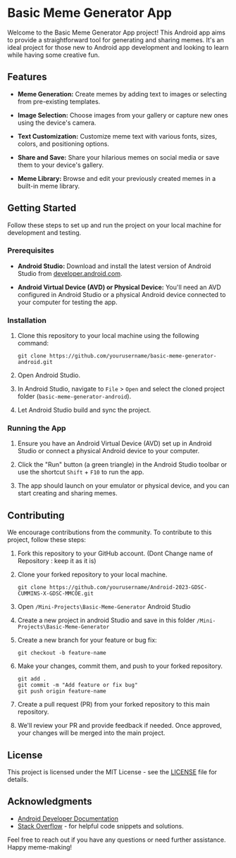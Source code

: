 # Basic Meme Generator App

Welcome to the Basic Meme Generator App project! This Android app aims to provide a straightforward tool for generating and sharing memes. It's an ideal project for those new to Android app development and looking to learn while having some creative fun.

## Features

- **Meme Generation:** Create memes by adding text to images or selecting from pre-existing templates.

- **Image Selection:** Choose images from your gallery or capture new ones using the device's camera.

- **Text Customization:** Customize meme text with various fonts, sizes, colors, and positioning options.

- **Share and Save:** Share your hilarious memes on social media or save them to your device's gallery.

- **Meme Library:** Browse and edit your previously created memes in a built-in meme library.

## Getting Started

Follow these steps to set up and run the project on your local machine for development and testing.

### Prerequisites

- **Android Studio:** Download and install the latest version of Android Studio from [developer.android.com](https://developer.android.com/studio).

- **Android Virtual Device (AVD) or Physical Device:** You'll need an AVD configured in Android Studio or a physical Android device connected to your computer for testing the app.

### Installation

1. Clone this repository to your local machine using the following command:

   ```
   git clone https://github.com/yourusername/basic-meme-generator-android.git
   ```

2. Open Android Studio.

3. In Android Studio, navigate to `File` > `Open` and select the cloned project folder (`basic-meme-generator-android`).

4. Let Android Studio build and sync the project.

### Running the App

1. Ensure you have an Android Virtual Device (AVD) set up in Android Studio or connect a physical Android device to your computer.

2. Click the "Run" button (a green triangle) in the Android Studio toolbar or use the shortcut `Shift` + `F10` to run the app.

3. The app should launch on your emulator or physical device, and you can start creating and sharing memes.

## Contributing

We encourage contributions from the community. To contribute to this project, follow these steps:

1. Fork this repository to your GitHub account. (Dont Change name of Repository : keep it as it is)

2. Clone your forked repository to your local machine.

   ```
   git clone https://github.com/yourusername/Android-2023-GDSC-CUMMINS-X-GDSC-MMCOE.git
   ```

3. Open `/Mini-Projects\Basic-Meme-Generator` Android Studio

4. Create a new project in android Studio and save in this folder 
`/Mini-Projects\Basic-Meme-Generator`

5. Create a new branch for your feature or bug fix:

   ```
   git checkout -b feature-name
   ```

6. Make your changes, commit them, and push to your forked repository.

   ```
   git add .
   git commit -m "Add feature or fix bug"
   git push origin feature-name
   ```

7. Create a pull request (PR) from your forked repository to this main repository.

8. We'll review your PR and provide feedback if needed. Once approved, your changes will be merged into the main project.

## License

This project is licensed under the MIT License - see the [LICENSE](LICENSE) file for details.

## Acknowledgments

- [Android Developer Documentation](https://developer.android.com/)
- [Stack Overflow](https://stackoverflow.com/) - for helpful code snippets and solutions.

Feel free to reach out if you have any questions or need further assistance. Happy meme-making!
